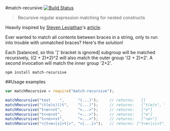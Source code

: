 #match-recursive [![Build Status](https://travis-ci.org/jbnicolai/match-recursive.png?branch=master)](https://travis-ci.org/jbnicolai/match-recursive)
> Recursive regular expression matching for nested constructs

Heavily inspired by [Steven Leviathan](http://blog.stevenlevithan.com/about)'s [article](http://blog.stevenlevithan.com/archives/javascript-match-nested).

Ever wanted to match all contents between braces in a string, only to run into trouble with unmatched braces? Here's the solution!

Each [balanced, so this ']' bracket is ignored] subgroup will be matched recursively, ((2 + 2)\*2)^2 will also match the outer group '(2 + 2)\*2'. A second invocation will match the inner group '2+2'.

```
npm install match-recursive
```

##Usage examples

```js
var matchRecursive = require("match-recursive");

matchRecursive("test    ",      "(...)");     // returns:   []
matchRecursive("(t(e)s)()t",    "(...)");     // returns:   ["t(e)s", ""]
matchRecursive("t<e>>st",       "<...>");     // returns:   ["e"]
matchRecursive("t<<e>st",       "<...>");     // returns:   ["e"]
matchRecursive("t<<e>>st",      "<...>");     // returns:   ["<e>"]
matchRecursive("<|t<e<|s|>t|>", "<|...|>");   // returns: ["t<e<|s|>t"]
```

